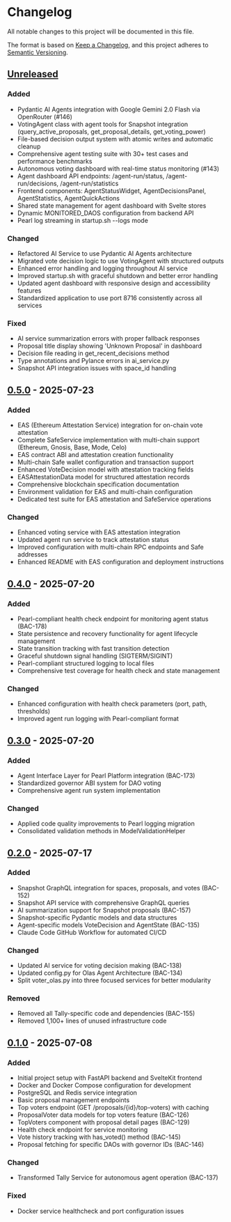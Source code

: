# Changelog

All notable changes to this project will be documented in this file.

The format is based on [Keep a Changelog](https://keepachangelog.com/en/1.1.0/),
and this project adheres to [Semantic Versioning](https://semver.org/spec/v2.0.0.html).

## [Unreleased]

### Added
- Pydantic AI Agents integration with Google Gemini 2.0 Flash via OpenRouter (#146)
- VotingAgent class with agent tools for Snapshot integration (query_active_proposals, get_proposal_details, get_voting_power)
- File-based decision output system with atomic writes and automatic cleanup
- Comprehensive agent testing suite with 30+ test cases and performance benchmarks
- Autonomous voting dashboard with real-time status monitoring (#143)
- Agent dashboard API endpoints: /agent-run/status, /agent-run/decisions, /agent-run/statistics
- Frontend components: AgentStatusWidget, AgentDecisionsPanel, AgentStatistics, AgentQuickActions
- Shared state management for agent dashboard with Svelte stores
- Dynamic MONITORED_DAOS configuration from backend API
- Pearl log streaming in startup.sh --logs mode

### Changed
- Refactored AI Service to use Pydantic AI Agents architecture
- Migrated vote decision logic to use VotingAgent with structured outputs
- Enhanced error handling and logging throughout AI service
- Improved startup.sh with graceful shutdown and better error handling
- Updated agent dashboard with responsive design and accessibility features
- Standardized application to use port 8716 consistently across all services

### Fixed
- AI service summarization errors with proper fallback responses
- Proposal title display showing 'Unknown Proposal' in dashboard
- Decision file reading in get_recent_decisions method
- Type annotations and Pylance errors in ai_service.py
- Snapshot API integration issues with space_id handling

## [0.5.0] - 2025-07-23
### Added
- EAS (Ethereum Attestation Service) integration for on-chain vote attestation
- Complete SafeService implementation with multi-chain support (Ethereum, Gnosis, Base, Mode, Celo)
- EAS contract ABI and attestation creation functionality
- Multi-chain Safe wallet configuration and transaction support
- Enhanced VoteDecision model with attestation tracking fields
- EASAttestationData model for structured attestation records
- Comprehensive blockchain specification documentation
- Environment validation for EAS and multi-chain configuration
- Dedicated test suite for EAS attestation and SafeService operations

### Changed
- Enhanced voting service with EAS attestation integration
- Updated agent run service to track attestation status
- Improved configuration with multi-chain RPC endpoints and Safe addresses
- Enhanced README with EAS configuration and deployment instructions

## [0.4.0] - 2025-07-20
### Added
- Pearl-compliant health check endpoint for monitoring agent status (BAC-178)
- State persistence and recovery functionality for agent lifecycle management
- State transition tracking with fast transition detection
- Graceful shutdown signal handling (SIGTERM/SIGINT)
- Pearl-compliant structured logging to local files
- Comprehensive test coverage for health check and state management

### Changed
- Enhanced configuration with health check parameters (port, path, thresholds)
- Improved agent run logging with Pearl-compliant format

## [0.3.0] - 2025-07-20
### Added
- Agent Interface Layer for Pearl Platform integration (BAC-173)
- Standardized governor ABI system for DAO voting
- Comprehensive agent run system implementation

### Changed
- Applied code quality improvements to Pearl logging migration
- Consolidated validation methods in ModelValidationHelper

## [0.2.0] - 2025-07-17
### Added
- Snapshot GraphQL integration for spaces, proposals, and votes (BAC-152)
- Snapshot API service with comprehensive GraphQL queries
- AI summarization support for Snapshot proposals (BAC-157)
- Snapshot-specific Pydantic models and data structures
- Agent-specific models VoteDecision and AgentState (BAC-135)
- Claude Code GitHub Workflow for automated CI/CD

### Changed
- Updated AI service for voting decision making (BAC-138)
- Updated config.py for Olas Agent Architecture (BAC-134)
- Split voter_olas.py into three focused services for better modularity

### Removed
- Removed all Tally-specific code and dependencies (BAC-155)
- Removed 1,100+ lines of unused infrastructure code

## [0.1.0] - 2025-07-08
### Added
- Initial project setup with FastAPI backend and SvelteKit frontend
- Docker and Docker Compose configuration for development
- PostgreSQL and Redis service integration
- Basic proposal management endpoints
- Top voters endpoint (GET /proposals/{id}/top-voters) with caching
- ProposalVoter data models for top voters feature (BAC-126)
- TopVoters component with proposal detail pages (BAC-129)
- Health check endpoint for service monitoring
- Vote history tracking with has_voted() method (BAC-145)
- Proposal fetching for specific DAOs with governor IDs (BAC-146)

### Changed
- Transformed Tally Service for autonomous agent operation (BAC-137)

### Fixed
- Docker service healthcheck and port configuration issues

[Unreleased]: https://github.com/quorum-ai/quorum-ai/compare/v0.5.0...HEAD
[0.5.0]: https://github.com/quorum-ai/quorum-ai/compare/v0.4.0...v0.5.0
[0.4.0]: https://github.com/quorum-ai/quorum-ai/compare/v0.3.0...v0.4.0
[0.3.0]: https://github.com/quorum-ai/quorum-ai/compare/v0.2.0...v0.3.0
[0.2.0]: https://github.com/quorum-ai/quorum-ai/compare/v0.1.0...v0.2.0
[0.1.0]: https://github.com/quorum-ai/quorum-ai/releases/tag/v0.1.0
